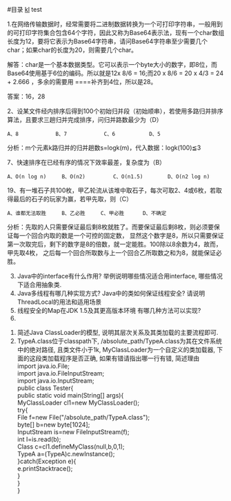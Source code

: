 #目录
[kl](#user-content-klx)
<a id="klx">test</a>

1.在网络传输数据时，经常需要将二进制数据转换为一个可打印字符串，一般用到的可打印字符集合包含64个字符，因此又称为Base64表示法，现有一个char数组长度为12，要将它表示为Base64字符串，请问Base64字符串至少需要几个char；如果char的长度为20，则需要几个char。

解答：char是一个基本数据类型。它可以表示一个byte大小的数字，即8位，而Base64使用基于6位的编码。所以就是12x 8/6 = 16;而20 x 8/6 =  20 x 4/3 = 24 + 2.666 ，多余的需要用 ====补齐到4位，所以是28。

答案：16，28


2、设某文件经内排序后得到100个初始归并段（初始顺串），若使用多路归并排序算法，且要求三趟归并完成排序，问归并路数最少为（D）

    A、8            B、7            C、6           D、5

分析：m个元素k路归并的归并趟数s=logk(m)，代入数据：logk(100)≦3


7、快速排序在已经有序的情况下效率最差，复杂度为（B）

    A、O(n log n)     B、O(n2)         C、O(n1.5)        D、O(n2 log n)
    


19、有一堆石子共100枚，甲乙轮流从该堆中取石子，每次可取2、4或6枚，若取得最后的石子的玩家为赢，若甲先取，则（C）

    A、谁都无法取胜     B、乙必胜     C、甲必胜      D、不确定

分析：先取的人只需要保证最后剩8枚就胜了。而要保证最后剩8枚，则必须要保证每一个回合内取的数是一个可控的固定数，
显然这个数字是8，所以只需要保证第一次取完后，剩下的数字是8的倍数，就一定能胜。100除以8余数为4，故而，甲先取4枚，
之后每一个回合所取数与上一个回合乙所取数之和为8，就能保证必胜。



3. Java中的interface有什么作用? 举例说明哪些情况适合用interface, 哪些情况下适合用抽象类.  
4. Java多线程有哪几种实现方式? Java中的类如何保证线程安全? 请说明ThreadLocal的用法和适用场景  
5. 线程安全的Map在JDK 1.5及其更高版本环境 有哪几种方法可以实现?  
6.  
1) 简述Java ClassLoader的模型, 说明其层次关系及其类加载的主要流程即可.  
2) TypeA.class位于classpath下, /absolute_path/TypeA.class为其在文件系统中的绝对路径, 且类文件小于1k, MyClassLoader为一个自定义的类加载器, 下面的这段类加载程序是否正确, 如果有错请指出哪一行有错, 简述理由  
import java.io.File;  
import java.io.FileInputStream;  
import java.io.InputStream;  
public class Tester{  
public static void main(String[] args){  
   MyClassLoader cl1=new MyClassLoader();  
   try{  
    File f=new File("/absolute_path/TypeA.class");  
    byte[] b=new byte[1024];  
    InputStream is=new FileInputStream(f);  
    int I=is.read(b);  
    Class c=cl1.defineMyClass(null,b,0,1);  
    TypeA a=(TypeA)c.newInstance();  
   }catch(Exception e){  
    e.printStacktrace();  
   }  
}  
}  